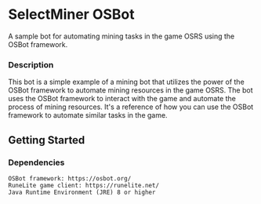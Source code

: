 # SelectMiner OSBot

A sample bot for automating mining tasks in the game OSRS using the OSBot framework.

### Description

This bot is a simple example of a mining bot that utilizes the power of the OSBot framework to automate mining resources in the game OSRS. The bot uses the OSBot framework to interact with the game and automate the process of mining resources. It's a reference of how you can use the OSBot framework to automate similar tasks in the game.
## Getting Started
### Dependencies

    OSBot framework: https://osbot.org/
    RuneLite game client: https://runelite.net/
    Java Runtime Environment (JRE) 8 or higher

